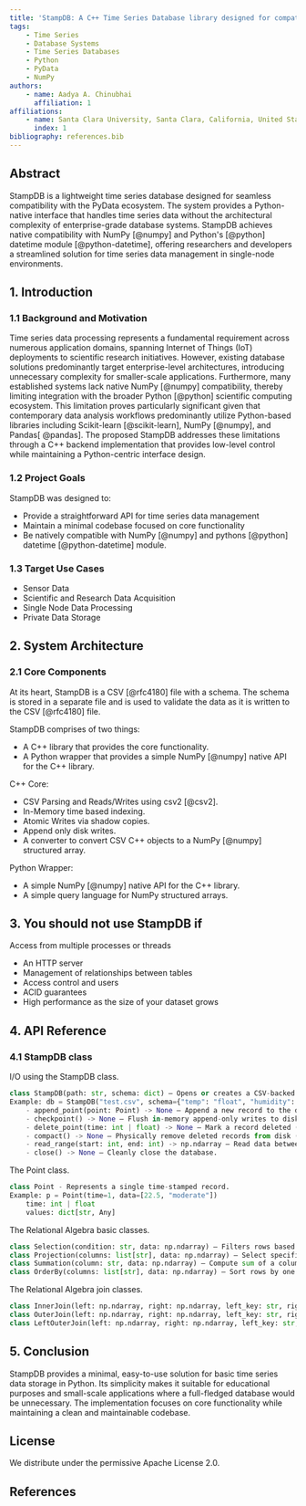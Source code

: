 ```yaml
---
title: 'StampDB: A C++ Time Series Database library designed for compatibility with the PyData Ecosystem.'
tags:
    - Time Series
    - Database Systems
    - Time Series Databases
    - Python
    - PyData
    - NumPy
authors:
    - name: Aadya A. Chinubhai
      affiliation: 1
affiliations:
    - name: Santa Clara University, Santa Clara, California, United States
      index: 1
bibliography: references.bib
---
```


## Abstract

StampDB is a lightweight time series database designed for seamless compatibility with the PyData ecosystem. The system provides a Python-native interface that handles time series data without the architectural complexity of enterprise-grade database systems. StampDB achieves native compatibility with NumPy [@numpy] and Python's [@python] datetime module [@python-datetime], offering researchers and developers a streamlined solution for time series data management in single-node environments.

## 1. Introduction

### 1.1 Background and Motivation

Time series data processing represents a fundamental requirement across numerous application domains, spanning Internet of Things (IoT) deployments to scientific research initiatives. However, existing database solutions predominantly target enterprise-level architectures, introducing unnecessary complexity for smaller-scale applications. Furthermore, many established systems lack native NumPy [@numpy] compatibility, thereby limiting integration with the broader Python [@python] scientific computing ecosystem. This limitation proves particularly significant given that contemporary data analysis workflows predominantly utilize Python-based libraries including Scikit-learn [@scikit-learn], NumPy [@numpy], and Pandas[ @pandas]. The proposed StampDB addresses these limitations through a C++ backend implementation that provides low-level control while maintaining a Python-centric interface design.

### 1.2 Project Goals
StampDB was designed to:
- Provide a straightforward API for time series data management
- Maintain a minimal codebase focused on core functionality
- Be natively compatible with NumPy [@numpy] and pythons [@python] datetime [@python-datetime] module.

### 1.3 Target Use Cases
- Sensor Data
- Scientific and Research Data Acquisition
- Single Node Data Processing
- Private Data Storage

## 2. System Architecture

### 2.1 Core Components

At its heart, StampDB is a CSV [@rfc4180] file with a schema. The schema is stored in a separate file and is used to validate the data as it is written to the CSV [@rfc4180] file.

StampDB comprises of two things:
- A C++ library that provides the core functionality.
- A Python wrapper that provides a simple NumPy [@numpy] native API for the C++ library.

C++ Core:
- CSV Parsing and Reads/Writes using csv2 [@csv2].
- In-Memory time based indexing.
- Atomic Writes via shadow copies.
- Append only disk writes.
- A converter to convert CSV C++ objects to a NumPy [@numpy] structured array.

Python Wrapper:
- A simple NumPy [@numpy] native API for the C++ library.
- A simple query language for NumPy structured arrays.

## 3. You should not use StampDB if

Access from multiple processes or threads
- An HTTP server
- Management of relationships between tables
- Access control and users
- ACID guarantees
- High performance as the size of your dataset grows

## 4. API Reference

### 4.1 StampDB class

I/O using the StampDB class.

```python
class StampDB(path: str, schema: dict) — Opens or creates a CSV-backed database.
Example: db = StampDB("test.csv", schema={"temp": "float", "humidity": "float"})
    - append_point(point: Point) -> None — Append a new record to the database.
    - checkpoint() -> None — Flush in-memory append-only writes to disk.
    - delete_point(time: int | float) -> None — Mark a record deleted (in-memory).
    - compact() -> None — Physically remove deleted records from disk (auto on close).
    - read_range(start: int, end: int) -> np.ndarray — Read data between two time values.
    - close() -> None — Cleanly close the database.
```

The Point class.

```python
class Point - Represents a single time-stamped record.
Example: p = Point(time=1, data=[22.5, "moderate"])
    time: int | float
    values: dict[str, Any]
```

The Relational Algebra basic classes.
```python
class Selection(condition: str, data: np.ndarray) — Filters rows based on a condition string; do() -> np.ndarray.
class Projection(columns: list[str], data: np.ndarray) — Select specific columns; do() -> np.ndarray.
class Summation(column: str, data: np.ndarray) — Compute sum of a column; do() -> float.
class OrderBy(columns: list[str], data: np.ndarray) — Sort rows by one or more columns; do() -> np.ndarray.
```

The Relational Algebra join classes.

```python
class InnerJoin(left: np.ndarray, right: np.ndarray, left_key: str, right_key: str) — Inner join; do() -> np.ndarray.
class OuterJoin(left: np.ndarray, right: np.ndarray, left_key: str, right_key: str) — Full outer join; do() -> np.ndarray.
class LeftOuterJoin(left: np.ndarray, right: np.ndarray, left_key: str, right_key: str) — Left outer join; do() -> np.ndarray.
```

## 5. Conclusion
StampDB provides a minimal, easy-to-use solution for basic time series data storage in Python. Its simplicity makes it suitable for educational purposes and small-scale applications where a full-fledged database would be unnecessary. The implementation focuses on core functionality while maintaining a clean and maintainable codebase.


## License

We distribute under the permissive Apache License 2.0. 

## References
